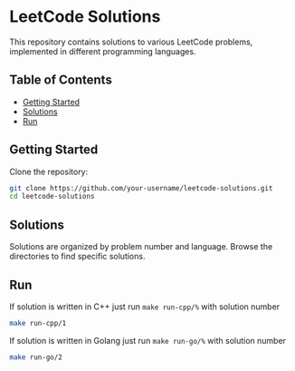 # LeetCode Solutions

This repository contains solutions to various LeetCode problems, implemented in different programming languages. 

## Table of Contents

- [Getting Started](#getting-started)
- [Solutions](#solutions)
- [Run](#run)

## Getting Started

Clone the repository:

```bash
git clone https://github.com/your-username/leetcode-solutions.git
cd leetcode-solutions
```

## Solutions

Solutions are organized by problem number and language. Browse the directories to find specific solutions.


## Run 
If solution is written in C++ just run `make run-cpp/%` with solution number
```bash
make run-cpp/1
```

If solution is written in Golang just run `make run-go/%` with solution number
```bash
make run-go/2
```
